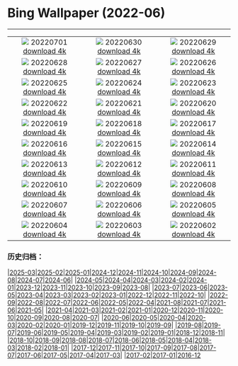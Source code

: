 # Bing Wallpaper (2022-06)
**************
| | | |
|:-:|:-:|:-:|
| ![](https://www.bing.com/th?id=OHR.AcramanCrater_EN-US7941020158_1920x1080.jpg) 20220701 [download 4k](https://www.bing.com/th?id=OHR.AcramanCrater_EN-US7941020158_UHD.jpg) | ![](https://www.bing.com/th?id=OHR.PhangNgaBay_EN-US7871649198_1920x1080.jpg) 20220630 [download 4k](https://www.bing.com/th?id=OHR.PhangNgaBay_EN-US7871649198_UHD.jpg) | ![](https://www.bing.com/th?id=OHR.TafilaletOasis_EN-US7798050717_1920x1080.jpg) 20220629 [download 4k](https://www.bing.com/th?id=OHR.TafilaletOasis_EN-US7798050717_UHD.jpg) |
| ![](https://www.bing.com/th?id=OHR.ValensoleLavender_EN-US7717234716_1920x1080.jpg) 20220628 [download 4k](https://www.bing.com/th?id=OHR.ValensoleLavender_EN-US7717234716_UHD.jpg) | ![](https://www.bing.com/th?id=OHR.Pride2022_EN-US7651790852_1920x1080.jpg) 20220627 [download 4k](https://www.bing.com/th?id=OHR.Pride2022_EN-US7651790852_UHD.jpg) | ![](https://www.bing.com/th?id=OHR.BBMomCub_EN-US7553314922_1920x1080.jpg) 20220626 [download 4k](https://www.bing.com/th?id=OHR.BBMomCub_EN-US7553314922_UHD.jpg) |
| ![](https://www.bing.com/th?id=OHR.CenoteDiver_EN-US7458460864_1920x1080.jpg) 20220625 [download 4k](https://www.bing.com/th?id=OHR.CenoteDiver_EN-US7458460864_UHD.jpg) | ![](https://www.bing.com/th?id=OHR.MostarBridge_EN-US7365620237_1920x1080.jpg) 20220624 [download 4k](https://www.bing.com/th?id=OHR.MostarBridge_EN-US7365620237_UHD.jpg) | ![](https://www.bing.com/th?id=OHR.AmazonianEcuador_EN-US0278717095_1920x1080.jpg) 20220623 [download 4k](https://www.bing.com/th?id=OHR.AmazonianEcuador_EN-US0278717095_UHD.jpg) |
| ![](https://www.bing.com/th?id=OHR.GlastonburySolstice_EN-US7196057692_1920x1080.jpg) 20220622 [download 4k](https://www.bing.com/th?id=OHR.GlastonburySolstice_EN-US7196057692_UHD.jpg) | ![](https://www.bing.com/th?id=OHR.SwallowtailFlower_EN-US6952825144_1920x1080.jpg) 20220621 [download 4k](https://www.bing.com/th?id=OHR.SwallowtailFlower_EN-US6952825144_UHD.jpg) | ![](https://www.bing.com/th?id=OHR.Cassowary_EN-US8797645265_1920x1080.jpg) 20220620 [download 4k](https://www.bing.com/th?id=OHR.Cassowary_EN-US8797645265_UHD.jpg) |
| ![](https://www.bing.com/th?id=OHR.CelebratingSurfing_EN-US8732112733_1920x1080.jpg) 20220619 [download 4k](https://www.bing.com/th?id=OHR.CelebratingSurfing_EN-US8732112733_UHD.jpg) | ![](https://www.bing.com/th?id=OHR.Balsamroot_EN-US8641268598_1920x1080.jpg) 20220618 [download 4k](https://www.bing.com/th?id=OHR.Balsamroot_EN-US8641268598_UHD.jpg) | ![](https://www.bing.com/th?id=OHR.SeonamTemple_EN-US8180397216_1920x1080.jpg) 20220617 [download 4k](https://www.bing.com/th?id=OHR.SeonamTemple_EN-US8180397216_UHD.jpg) |
| ![](https://www.bing.com/th?id=OHR.ClingmansDome_EN-US8094094597_1920x1080.jpg) 20220616 [download 4k](https://www.bing.com/th?id=OHR.ClingmansDome_EN-US8094094597_UHD.jpg) | ![](https://www.bing.com/th?id=OHR.MuseumMile_EN-US8035796645_1920x1080.jpg) 20220615 [download 4k](https://www.bing.com/th?id=OHR.MuseumMile_EN-US8035796645_UHD.jpg) | ![](https://www.bing.com/th?id=OHR.OkavangoElephant_EN-US7949357706_1920x1080.jpg) 20220614 [download 4k](https://www.bing.com/th?id=OHR.OkavangoElephant_EN-US7949357706_UHD.jpg) |
| ![](https://www.bing.com/th?id=OHR.SierraPonce_EN-US7735077868_1920x1080.jpg) 20220613 [download 4k](https://www.bing.com/th?id=OHR.SierraPonce_EN-US7735077868_UHD.jpg) | ![](https://www.bing.com/th?id=OHR.MisoolIsland_EN-US7672276436_1920x1080.jpg) 20220612 [download 4k](https://www.bing.com/th?id=OHR.MisoolIsland_EN-US7672276436_UHD.jpg) | ![](https://www.bing.com/th?id=OHR.CRPoppies_EN-US7563691816_1920x1080.jpg) 20220611 [download 4k](https://www.bing.com/th?id=OHR.CRPoppies_EN-US7563691816_UHD.jpg) |
| ![](https://www.bing.com/th?id=OHR.SweetheartAbbey_EN-US7440629451_1920x1080.jpg) 20220610 [download 4k](https://www.bing.com/th?id=OHR.SweetheartAbbey_EN-US7440629451_UHD.jpg) | ![](https://www.bing.com/th?id=OHR.CommonDolphin_EN-US7311583363_1920x1080.jpg) 20220609 [download 4k](https://www.bing.com/th?id=OHR.CommonDolphin_EN-US7311583363_UHD.jpg) | ![](https://www.bing.com/th?id=OHR.HaagaRhododendron_EN-US7190183460_1920x1080.jpg) 20220608 [download 4k](https://www.bing.com/th?id=OHR.HaagaRhododendron_EN-US7190183460_UHD.jpg) |
| ![](https://www.bing.com/th?id=OHR.IndigoBunting_EN-US6919965546_1920x1080.jpg) 20220607 [download 4k](https://www.bing.com/th?id=OHR.IndigoBunting_EN-US6919965546_UHD.jpg) | ![](https://www.bing.com/th?id=OHR.RapadalenSNP_EN-US6836173287_1920x1080.jpg) 20220606 [download 4k](https://www.bing.com/th?id=OHR.RapadalenSNP_EN-US6836173287_UHD.jpg) | ![](https://www.bing.com/th?id=OHR.BannerPeak_EN-US6694457913_1920x1080.jpg) 20220605 [download 4k](https://www.bing.com/th?id=OHR.BannerPeak_EN-US6694457913_UHD.jpg) |
| ![](https://www.bing.com/th?id=OHR.MoabCycling_EN-US6614069772_1920x1080.jpg) 20220604 [download 4k](https://www.bing.com/th?id=OHR.MoabCycling_EN-US6614069772_UHD.jpg) | ![](https://www.bing.com/th?id=OHR.QueenJubilee_EN-US9964271686_1920x1080.jpg) 20220603 [download 4k](https://www.bing.com/th?id=OHR.QueenJubilee_EN-US9964271686_UHD.jpg) | ![](https://www.bing.com/th?id=OHR.MarovoLagoon_EN-US9916170608_1920x1080.jpg) 20220602 [download 4k](https://www.bing.com/th?id=OHR.MarovoLagoon_EN-US9916170608_UHD.jpg) |

### 历史归档：

|[2025-03](/../2025-03/2025-03.md)|[2025-02](/../2025-02/2025-02.md)|[2025-01](/../2025-01/2025-01.md)|[2024-12](/../2024-12/2024-12.md)|[2024-11](/../2024-11/2024-11.md)|[2024-10](/../2024-10/2024-10.md)|[2024-09](/../2024-09/2024-09.md)|[2024-08](/../2024-08/2024-08.md)|[2024-07](/../2024-07/2024-07.md)|[2024-06](/../2024-06/2024-06.md)|
|[2024-05](/../2024-05/2024-05.md)|[2024-04](/../2024-04/2024-04.md)|[2024-03](/../2024-03/2024-03.md)|[2024-02](/../2024-02/2024-02.md)|[2024-01](/../2024-01/2024-01.md)|[2023-12](/../2023-12/2023-12.md)|[2023-11](/../2023-11/2023-11.md)|[2023-10](/../2023-10/2023-10.md)|[2023-09](/../2023-09/2023-09.md)|[2023-08](/../2023-08/2023-08.md)|
|[2023-07](/../2023-07/2023-07.md)|[2023-06](/../2023-06/2023-06.md)|[2023-05](/../2023-05/2023-05.md)|[2023-04](/../2023-04/2023-04.md)|[2023-03](/../2023-03/2023-03.md)|[2023-02](/../2023-02/2023-02.md)|[2023-01](/../2023-01/2023-01.md)|[2022-12](/../2022-12/2022-12.md)|[2022-11](/../2022-11/2022-11.md)|[2022-10](/../2022-10/2022-10.md)|
|[2022-09](/../2022-09/2022-09.md)|[2022-08](/../2022-08/2022-08.md)|[2022-07](/../2022-07/2022-07.md)|[2022-06](/2022-06.md)|[2022-05](/../2022-05/2022-05.md)|[2022-04](/../2022-04/2022-04.md)|[2021-08](/../2021-08/2021-08.md)|[2021-07](/../2021-07/2021-07.md)|[2021-06](/../2021-06/2021-06.md)|[2021-05](/../2021-05/2021-05.md)|
|[2021-04](/../2021-04/2021-04.md)|[2021-03](/../2021-03/2021-03.md)|[2021-02](/../2021-02/2021-02.md)|[2021-01](/../2021-01/2021-01.md)|[2020-12](/../2020-12/2020-12.md)|[2020-11](/../2020-11/2020-11.md)|[2020-10](/../2020-10/2020-10.md)|[2020-09](/../2020-09/2020-09.md)|[2020-08](/../2020-08/2020-08.md)|[2020-07](/../2020-07/2020-07.md)|
|[2020-06](/../2020-06/2020-06.md)|[2020-05](/../2020-05/2020-05.md)|[2020-04](/../2020-04/2020-04.md)|[2020-03](/../2020-03/2020-03.md)|[2020-02](/../2020-02/2020-02.md)|[2020-01](/../2020-01/2020-01.md)|[2019-12](/../2019-12/2019-12.md)|[2019-11](/../2019-11/2019-11.md)|[2019-10](/../2019-10/2019-10.md)|[2019-09](/../2019-09/2019-09.md)|
|[2019-08](/../2019-08/2019-08.md)|[2019-07](/../2019-07/2019-07.md)|[2019-06](/../2019-06/2019-06.md)|[2019-05](/../2019-05/2019-05.md)|[2019-04](/../2019-04/2019-04.md)|[2019-03](/../2019-03/2019-03.md)|[2019-02](/../2019-02/2019-02.md)|[2019-01](/../2019-01/2019-01.md)|[2018-12](/../2018-12/2018-12.md)|[2018-11](/../2018-11/2018-11.md)|
|[2018-10](/../2018-10/2018-10.md)|[2018-09](/../2018-09/2018-09.md)|[2018-08](/../2018-08/2018-08.md)|[2018-07](/../2018-07/2018-07.md)|[2018-06](/../2018-06/2018-06.md)|[2018-05](/../2018-05/2018-05.md)|[2018-04](/../2018-04/2018-04.md)|[2018-03](/../2018-03/2018-03.md)|[2018-02](/../2018-02/2018-02.md)|[2018-01](/../2018-01/2018-01.md)|
|[2017-12](/../2017-12/2017-12.md)|[2017-11](/../2017-11/2017-11.md)|[2017-10](/../2017-10/2017-10.md)|[2017-09](/../2017-09/2017-09.md)|[2017-08](/../2017-08/2017-08.md)|[2017-07](/../2017-07/2017-07.md)|[2017-06](/../2017-06/2017-06.md)|[2017-05](/../2017-05/2017-05.md)|[2017-04](/../2017-04/2017-04.md)|[2017-03](/../2017-03/2017-03.md)|
|[2017-02](/../2017-02/2017-02.md)|[2017-01](/../2017-01/2017-01.md)|[2016-12](/../2016-12/2016-12.md)